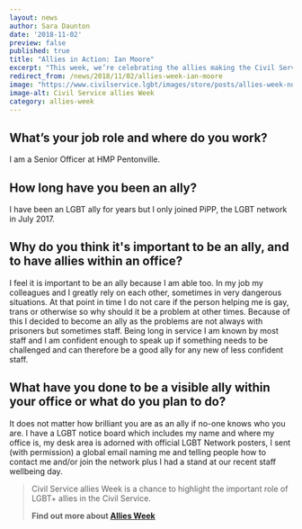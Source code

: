 ```yaml
---
layout: news
author: Sara Daunton
date: '2018-11-02'
preview: false
published: true
title: "Allies in Action: Ian Moore"
excerpt: "This week, we’re celebrating the allies making the Civil Service a great place to work for LGBT+ people. Ian works for HM Prison and Probation Service. Here, Ian shares his thoughts on being an LGBT+ ally."
redirect_from: /news/2018/11/02/allies-week-ian-moore
image: "https://www.civilservice.lgbt/images/store/posts/allies-week-no-date.png"
image-alt: Civil Service allies Week
category: allies-week
---
```


## What’s your job role and where do you work? 

I am a Senior Officer at HMP Pentonville.
 
## How long have you been an ally?  

I have been an LGBT ally for years but I only joined PiPP, the LGBT network in July 2017.

## Why do you think it's important to be an ally, and to have allies within an office?  

I feel it is important to be an ally because I am able too. In my job my colleagues and I greatly rely on each other, sometimes in very dangerous situations. At that point in time I do not care if the person helping me is gay, trans or otherwise so why should it be a problem at other times. Because of this I decided to become an ally as the problems are not always with prisoners but sometimes staff. Being long in service I am known by most staff and I am confident enough to speak up if something needs to be challenged and can therefore be a good ally for any new of less confident staff.
  
## What have you done to be a visible ally within your office or what do you plan to do? 

It does not matter how brilliant you are as an ally if no-one knows who you are. I have a LGBT notice board which includes my name and where my office is, my desk area is adorned with official LGBT Network posters, I sent (with permission) a global email naming me and telling people how to contact me and/or join the network plus I had a stand at our recent staff wellbeing day.

> Civil Service allies Week is a chance to highlight the important role of LGBT+ allies in the Civil Service. 
>
> **Find out more about [Allies Week](/allies-week)**